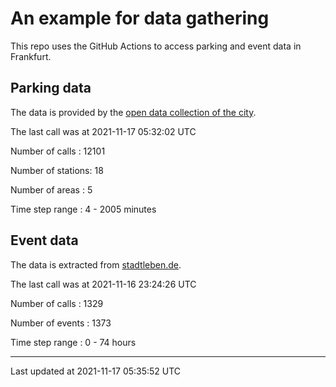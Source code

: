 # An example for data gathering

This repo uses the GitHub Actions to access parking and event data in Frankfurt.

## Parking data
The data is provided by the [open data collection of the city](https://www.offenedaten.frankfurt.de/).

The last call was at 2021-11-17 05:32:02 UTC

Number of calls   : 12101

Number of stations:    18

Number of areas   :     5

Time step range   :     4 -  2005 minutes


## Event data
The data is extracted from [stadtleben.de](https://stadtleben.de/frankfurt/).

The last call was at 2021-11-16 23:24:26 UTC

Number of calls   : 1329

Number of events  : 1373

Time step range   :    0 -   74 hours


----

Last updated at 2021-11-17 05:35:52 UTC
